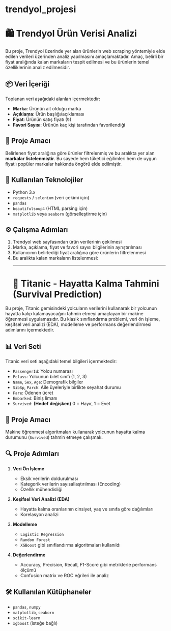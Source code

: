 # trendyol_projesi 
# 🛍️ Trendyol Ürün Verisi Analizi

Bu proje, Trendyol üzerinde yer alan ürünlerin web scraping yöntemiyle elde edilen verileri üzerinden analiz yapılmasını amaçlamaktadır. Amaç, belirli bir fiyat aralığında kalan markaların tespit edilmesi ve bu ürünlerin temel özelliklerinin analiz edilmesidir.

## 📦 Veri İçeriği

Toplanan veri aşağıdaki alanları içermektedir:

- **Marka**: Ürünün ait olduğu marka
- **Açıklama**: Ürün başlığı/açıklaması
- **Fiyat**: Ürünün satış fiyatı (₺)
- **Favori Sayısı**: Ürünün kaç kişi tarafından favorilendiği

## 🎯 Proje Amacı

Belirlenen fiyat aralığına göre ürünler filtrelenmiş ve bu aralıkta yer alan **markalar listelenmiştir**. Bu sayede hem tüketici eğilimleri hem de uygun fiyatlı popüler markalar hakkında öngörü elde edilmiştir.

## 🔧 Kullanılan Teknolojiler

- Python 3.x
- `requests` / `selenium` (veri çekimi için)
- `pandas`
- `beautifulsoup4` (HTML parsing için)
- `matplotlib` veya `seaborn` (görselleştirme için)

## ⚙️ Çalışma Adımları

1. Trendyol web sayfasından ürün verilerinin çekilmesi
2. Marka, açıklama, fiyat ve favori sayısı bilgilerinin ayrıştırılması
3. Kullanıcının belirlediği fiyat aralığına göre ürünlerin filtrelenmesi
4. Bu aralıkta kalan markaların listelenmesi:
   **************************************************************************************************************************************************************************************************************
   # 🚢 Titanic - Hayatta Kalma Tahmini (Survival Prediction)

Bu proje, Titanic gemisindeki yolcuların verilerini kullanarak bir yolcunun hayatta kalıp kalamayacağını tahmin etmeyi amaçlayan bir makine öğrenmesi uygulamasıdır. Bu klasik sınıflandırma problemi, veri ön işleme, keşifsel veri analizi (EDA), modelleme ve performans değerlendirmesi adımlarını içermektedir.

## 📊 Veri Seti

Titanic veri seti aşağıdaki temel bilgileri içermektedir:

- `PassengerId`: Yolcu numarası
- `Pclass`: Yolcunun bilet sınıfı (1, 2, 3)
- `Name`, `Sex`, `Age`: Demografik bilgiler
- `SibSp`, `Parch`: Aile üyeleriyle birlikte seyahat durumu
- `Fare`: Ödenen ücret
- `Embarked`: Biniş limanı
- `Survived`: **(Hedef değişken)** 0 = Hayır, 1 = Evet

## 🎯 Proje Amacı

Makine öğrenmesi algoritmaları kullanarak yolcunun hayatta kalma durumunu (`Survived`) tahmin etmeye çalışmak.

## 🔍 Proje Adımları

1. **Veri Ön İşleme**
   - Eksik verilerin doldurulması
   - Kategorik verilerin sayısallaştırılması (Encoding)
   - Özellik mühendisliği

2. **Keşifsel Veri Analizi (EDA)**
   - Hayatta kalma oranlarının cinsiyet, yaş ve sınıfa göre dağılımları
   - Korelasyon analizi

3. **Modelleme**
   - `Logistic Regression`
   - `Random Forest`
   - `XGBoost` gibi sınıflandırma algoritmaları kullanıldı

4. **Değerlendirme**
   - Accuracy, Precision, Recall, F1-Score gibi metriklerle performans ölçümü
   - Confusion matrix ve ROC eğrileri ile analiz

## 🛠️ Kullanılan Kütüphaneler

- `pandas`, `numpy`
- `matplotlib`, `seaborn`
- `scikit-learn`
- `xgboost` (isteğe bağlı)

